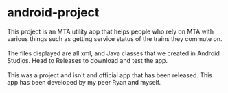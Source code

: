 # android-project

This project is an MTA utility app that helps people who rely on MTA with various things such as getting service status of the trains they commute on.\
\
The files displayed are all xml, and Java classes that we created in Android Studios. Head to Releases to download and test the app.\
\
This was a project and isn't and official app that has been released. This app has been developed by my peer Ryan and myself.
